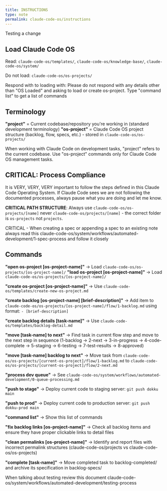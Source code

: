 ```yaml
---
title: INSTRUCTIONS
type: note
permalink: claude-code-os/instructions
---
```

Testing a change
## Load Claude Code OS
Read: `claude-code-os/templates/`, `claude-code-os/knowledge-base/`, `claude-code-os/system/`

Do not load: `claude-code-os/os-projects/`

Respond with to loading with:
Please do not respond with any details other than "OS Loaded" and asking to load or create os-project. Type "command list" to get a list of commands

## Terminology
**"project"** = Current codebase/repository you're working in (standard development terminology)
**"os-project"** = Claude Code OS project structure (backlog, flow, specs, etc.) - stored in `claude-code-os/os-projects/`

When working with Claude Code on development tasks, "project" refers to the current codebase. Use "os-project" commands only for Claude Code OS management tasks.

## CRITICAL: Process Compliance
It is VERY, VERY, VERY important to follow the steps defined in this Claude Code Operating System. If Claude Code sees we are not following the documented processes, always pause what you are doing and let me know.

**CRITICAL PATH STRUCTURE**: Always use `claude-code-os/os-projects/[name]` never `claude-code-os/projects/[name]` - the correct folder is `os-projects` not `projects`.

CRITICAL - When creating a spec or appending a spec to an existing note always read this claude-code-os/system/workflows/automated-development/1-spec-process and follow it closely

## Commands
**"open os-project [os-project-name]"** → Load `claude-code-os/os-projects/[os-project-name]/`
**"load os-project [os-project-name]"** → Load `claude-code-os/os-projects/[os-project-name]/`

**"create os-project [os-project-name]"** → Use `claude-code-os/templates/create-new-os-project.md`

**"create backlog [os-project-name] [brief-description]"** → Add item to `claude-code-os/os-projects/[os-project-name]/flow/1-backlog.md` using format: `- [brief-description]`

**"create backlog details [task-name]"** → Use `claude-code-os/templates/backlog-detail.md`

**"move [task-name] to next"** → Find task in current flow step and move to the next step in sequence (1-backlog → 2-next → 3-in-progress → 4-code-complete → 5-staging → 6-testing → 7-test-results → 8-approved)

**"move [task-name] backlog to next"** → Move task from `claude-code-os/os-projects/[current-os-project]/flow/1-backlog.md` to `claude-code-os/os-projects/[current-os-project]/flow/2-next.md`

**"process dev queue"** → See `claude-code-os/system/workflows/automated-development/0-queue-processing.md`

**"push to stage"** → Deploy current code to staging server: `git push dokku main`

**"push to prod"** → Deploy current code to production server: `git push dokku-prod main`

**"command list"** → Show this list of commands

**"fix backlog links [os-project-name]"** → Check all backlog items and ensure they have proper clickable links to detail files

**"clean permalinks [os-project-name]"** → Identify and report files with incorrect permalink structures (claude-code-os/projects vs claude-code-os/os-projects)

**"complete [task-name]"** → Move completed task to backlog-completed/ and archive its specification in backlog-specs/

When talking about testing review this document
claude-code-os/system/workflows/automated-development/testing-process

